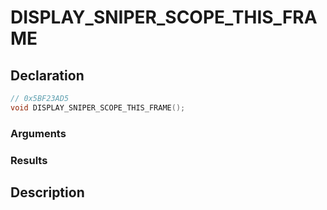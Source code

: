 # DISPLAY_SNIPER_SCOPE_THIS_FRAME

## Declaration
```cpp
// 0x5BF23AD5
void DISPLAY_SNIPER_SCOPE_THIS_FRAME();
```

### Arguments

### Results

## Description
